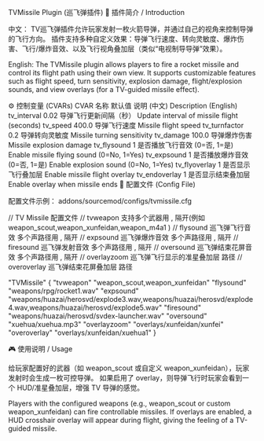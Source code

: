 TVMissile Plugin (巡飞弹插件)
🌟 插件简介 / Introduction

中文：
TV巡飞弹插件允许玩家发射一枚火箭导弹，并通过自己的视角来控制导弹的飞行方向。
插件支持多种自定义效果：导弹飞行速度、转向灵敏度、爆炸伤害、飞行/爆炸音效、以及飞行视角叠加层（类似“电视制导导弹”效果）。

English:
The TVMissile plugin allows players to fire a rocket missile and control its flight path using their own view.
It supports customizable features such as flight speed, turn sensitivity, explosion damage, flight/explosion sounds, and view overlays (for a TV-guided missile effect).

⚙️ 控制变量 (CVARs)
CVAR 名称	默认值	说明 (中文)	Description (English)
tv_interval	0.02	导弹飞行更新间隔（秒）	Update interval of missile flight (seconds)
tv_speed	400.0	导弹飞行速度	Missile flight speed
tv_turnfactor	0.2	导弹转向灵敏度	Missile turning sensitivity
tv_damage	100.0	导弹爆炸伤害	Missile explosion damage
tv_flysound	1	是否播放飞行音效 (0=否, 1=是)	Enable missile flying sound (0=No, 1=Yes)
tv_expsound	1	是否播放爆炸音效 (0=否, 1=是)	Enable explosion sound (0=No, 1=Yes)
tv_flyoverlay	1	是否显示飞行叠加层	Enable missile flight overlay
tv_endoverlay	1	是否显示结束叠加层	Enable overlay when missile ends
📂 配置文件 (Config File)

配置文件示例：
addons/sourcemod/configs/tvmissile.cfg

// TV Missile 配置文件
// tvweapon 支持多个武器用 , 隔开(例如  weapon_scout,weapon_xunfeidan,weapon_m4a1 )
// flysound 巡飞弹飞行音效 多个声路径用 , 隔开
// expsound 巡飞弹爆炸音效 多个声路径用 , 隔开
// firesound 巡飞弹发射音效 多个声路径用 , 隔开
// oversound 巡飞弹结束花屏音效 多个声路径用 , 隔开
// overlayzoom 巡飞弹飞行显示的准星叠加层 路径
// overoverlay 巡飞弹结束花屏叠加层 路径

"TVMissile"
{
    "tvweapon"      "weapon_scout,weapon_xunfeidan"
    "flysound"      "weapons/rpg/rocket1.wav"
    "expsound"      "weapons/huazai/herosvd/explode3.wav,weapons/huazai/herosvd/explode4.wav,weapons/huazai/herosvd/explode5.wav"
    "firesound"     "weapons/huazai/herosvd/svdex-launcher.wav"
    "oversound"     "xuehua/xuehua.mp3"
    "overlayzoom"   "overlays/xunfeidan/xunfei"
    "overoverlay"   "overlays/xunfeidan/xuehua1"
}

🎮 使用说明 / Usage

给玩家配置好的武器（如 weapon_scout 或自定义 weapon_xunfeidan），玩家发射时会生成一枚可控导弹。
如果启用了 overlay，则导弹飞行时玩家会看到一个 HUD/准星叠加层，增强 TV 导弹的感觉。

Players with the configured weapons (e.g., weapon_scout or custom weapon_xunfeidan) can fire controllable missiles.
If overlays are enabled, a HUD crosshair overlay will appear during flight, giving the feeling of a TV-guided missile.
